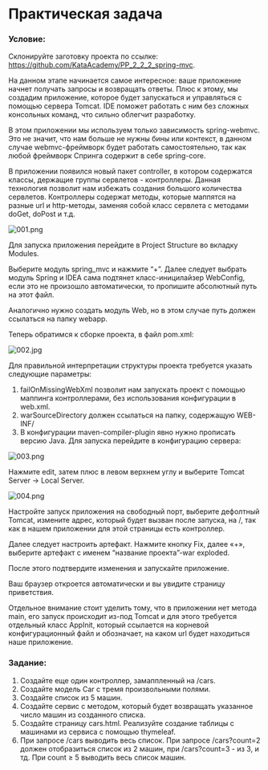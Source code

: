 # Практическая задача

### Условие:

Склонируйте заготовку проекта по ссылке: https://github.com/KataAcademy/PP_2_2_2_spring-mvc.

На данном этапе начинается самое интересное: ваше приложение начнет получать запросы и возвращать ответы. Плюс к этому, мы создадим приложение, которое будет запускаться и управляться с помощью сервера Tomcat. IDE поможет работать с ним без сложных консольных команд, что сильно облегчит разработку.

В этом приложении мы используем только зависимость spring-webmvc. Это не значит, что нам больше не нужны бины или контекст, в данном случае webmvc-фреймворк будет работать самостоятельно, так как любой фреймворк Спринга содержит в себе spring-core.

В приложении появился новый пакет controller, в котором содержатся классы, держащие группы сервлетов - контроллеры. Данная технология позволит нам избежать создания большого количества сервлетов. Контроллеры содержат методы, которые маппятся на разные url и http-методы, заменяя собой класс сервлета с методами doGet, doPost и т.д.

![001.png](..%2Fpics%2F001.png)

Для запуска приложения перейдите в Project Structure во вкладку Modules.

Выберите модуль spring_mvc и нажмите “+”. Далее следует выбрать модуль Spring и IDEA сама подтянет класс-иницилайзер WebConfig, если это не произошло автоматически, то пропишите абсолютный путь на этот файл.

Аналогично нужно создать модуль Web, но в этом случае путь должен ссылаться на папку webapp.

Теперь обратимся к сборке проекта, в файл pom.xml:

![002.jpg](..%2Fpics%2F002.jpg)

Для правильной интерпретации структуры проекта требуется указать следующие параметры:
1) failOnMissingWebXml позволит нам запускать проект с помощью маппинга контроллерами, без использования конфигурации в web.xml.
2) warSourceDirectory должен ссылаться на папку, содержащую WEB-INF/
3) В конфигурации maven-compiler-plugin явно нужно прописать версию Java.
Для запуска перейдите в конфигурацию сервера:

![003.png](..%2Fpics%2F003.png)

Нажмите edit, затем плюс в левом верхнем углу и выберите Tomcat Server -> Local Server.

![004.png](..%2Fpics%2F004.png)

Настройте запуск приложения на свободный порт, выберите дефолтный Tomcat, измените адрес, который будет вызван после запуска, на /, так как в нашем приложении для этой страницы есть контроллер.

Далее следует настроить артефакт. Нажмите кнопку Fix, далее «+», выберите артефакт с именем “название проекта”-war exploded.

После этого подтвердите изменения и запускайте приложение.

Ваш браузер откроется автоматически и вы увидите страницу приветствия.

Отдельное внимание стоит уделить тому, что в приложении нет метода main, его запуск происходит из-под Tomcat и для этого требуется отдельный класс AppInit, который ссылается на корневой конфигурационный файл и обозначает, на каком url будет находиться наше приложение.

### Задание:
1. Создайте еще один контроллер, замаппленный на /cars.
2. Создайте модель Car с тремя произвольными полями.
3. Создайте список из 5 машин.
4. Создайте сервис с методом, который будет возвращать указанное число машин из созданного списка.
5. Создайте страницу cars.html. Реализуйте создание таблицы с машинами из сервиса с помощью thymeleaf.
6. При запросе /cars выводить весь список. При запросе /cars?count=2 должен отобразиться список из 2 машин,
при /cars?count=3 - из 3, и тд. При count ≥ 5 выводить весь список машин.
